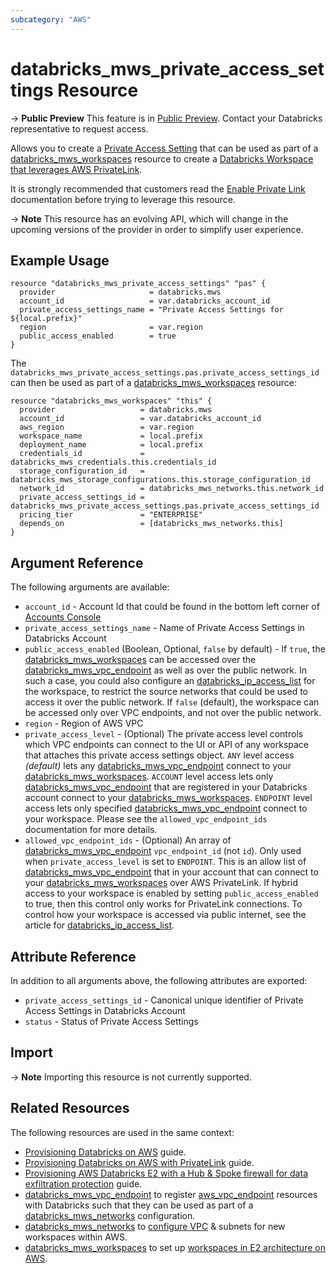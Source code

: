 ```yaml
---
subcategory: "AWS"
---
```

# databricks_mws_private_access_settings Resource

-> **Public Preview** This feature is in [Public Preview](https://docs.databricks.com/release-notes/release-types.html). Contact your Databricks representative to request access. 

Allows you to create a [Private Access Setting](https://docs.databricks.com/administration-guide/cloud-configurations/aws/privatelink.html#step-5-create-a-private-access-settings-configuration-using-the-databricks-account-api) that can be used as part of a [databricks_mws_workspaces](mws_workspaces.md) resource to create a [Databricks Workspace that leverages AWS PrivateLink](https://docs.databricks.com/administration-guide/cloud-configurations/aws/privatelink.html).

It is strongly recommended that customers read the [Enable Private Link](https://docs.databricks.com/administration-guide/cloud-configurations/aws/privatelink.html) documentation before trying to leverage this resource.

-> **Note** This resource has an evolving API, which will change in the upcoming versions of the provider in order to simplify user experience.

## Example Usage

```hcl
resource "databricks_mws_private_access_settings" "pas" {
  provider                     = databricks.mws
  account_id                   = var.databricks_account_id
  private_access_settings_name = "Private Access Settings for ${local.prefix}"
  region                       = var.region
  public_access_enabled        = true
}

```

The `databricks_mws_private_access_settings.pas.private_access_settings_id` can then be used as part of a [databricks_mws_workspaces](databricks_mws_workspaces.md) resource:

```hcl
resource "databricks_mws_workspaces" "this" {
  provider                   = databricks.mws
  account_id                 = var.databricks_account_id
  aws_region                 = var.region
  workspace_name             = local.prefix
  deployment_name            = local.prefix
  credentials_id             = databricks_mws_credentials.this.credentials_id
  storage_configuration_id   = databricks_mws_storage_configurations.this.storage_configuration_id
  network_id                 = databricks_mws_networks.this.network_id
  private_access_settings_id = databricks_mws_private_access_settings.pas.private_access_settings_id
  pricing_tier               = "ENTERPRISE"
  depends_on                 = [databricks_mws_networks.this]
}
```

## Argument Reference

The following arguments are available:

* `account_id` - Account Id that could be found in the bottom left corner of [Accounts Console](https://accounts.cloud.databricks.com/)
* `private_access_settings_name` - Name of Private Access Settings in Databricks Account
* `public_access_enabled` (Boolean, Optional, `false` by default) - If `true`, the [databricks_mws_workspaces](mws_workspaces.md) can be accessed over the [databricks_mws_vpc_endpoint](mws_vpc_endpoint.md) as well as over the public network. In such a case, you could also configure an [databricks_ip_access_list](ip_access_list.md) for the workspace, to restrict the source networks that could be used to access it over the public network. If `false` (default), the workspace can be accessed only over VPC endpoints, and not over the public network.
* `region` - Region of AWS VPC
* `private_access_level` - (Optional) The private access level controls which VPC endpoints can connect to the UI or API of any workspace that attaches this private access settings object. `ANY` level access _(default)_ lets any [databricks_mws_vpc_endpoint](mws_vpc_endpoint.md) connect to your [databricks_mws_workspaces](mws_workspaces.md). `ACCOUNT` level access lets only [databricks_mws_vpc_endpoint](mws_vpc_endpoint.md) that are registered in your Databricks account connect to your [databricks_mws_workspaces](mws_workspaces.md). `ENDPOINT` level access lets only specified [databricks_mws_vpc_endpoint](mws_vpc_endpoint.md) connect to your workspace. Please see the `allowed_vpc_endpoint_ids` documentation for more details.
* `allowed_vpc_endpoint_ids` - (Optional) An array of [databricks_mws_vpc_endpoint](mws_vpc_endpoint.md#vpc_endpoint_id) `vpc_endpoint_id` (not `id`). Only used when `private_access_level` is set to `ENDPOINT`. This is an allow list of [databricks_mws_vpc_endpoint](mws_vpc_endpoint.md) that in your account that can connect to your [databricks_mws_workspaces](mws_workspaces.md) over AWS PrivateLink. If hybrid access to your workspace is enabled by setting `public_access_enabled` to true, then this control only works for PrivateLink connections. To control how your workspace is accessed via public internet, see the article for [databricks_ip_access_list](ip_access_list.md).

## Attribute Reference

In addition to all arguments above, the following attributes are exported:

* `private_access_settings_id` - Canonical unique identifier of Private Access Settings in Databricks Account
* `status` - Status of Private Access Settings

## Import

-> **Note** Importing this resource is not currently supported.

## Related Resources

The following resources are used in the same context:

* [Provisioning Databricks on AWS](../guides/aws-workspace.md) guide.
* [Provisioning Databricks on AWS with PrivateLink](../guides/aws-private-link-workspace.md) guide.
* [Provisioning AWS Databricks E2 with a Hub & Spoke firewall for data exfiltration protection](../guides/aws-e2-firewall-hub-and-spoke.md) guide.
* [databricks_mws_vpc_endpoint](mws_vpc_endpoint.md) to register [aws_vpc_endpoint](https://registry.terraform.io/providers/hashicorp/aws/latest/docs/resources/vpc_endpoint) resources with Databricks such that they can be used as part of a [databricks_mws_networks](mws_networks.md) configuration.
* [databricks_mws_networks](mws_networks.md) to [configure VPC](https://docs.databricks.com/administration-guide/cloud-configurations/aws/customer-managed-vpc.html) & subnets for new workspaces within AWS.
* [databricks_mws_workspaces](mws_workspaces.md) to set up [workspaces in E2 architecture on AWS](https://docs.databricks.com/getting-started/overview.html#e2-architecture-1).
